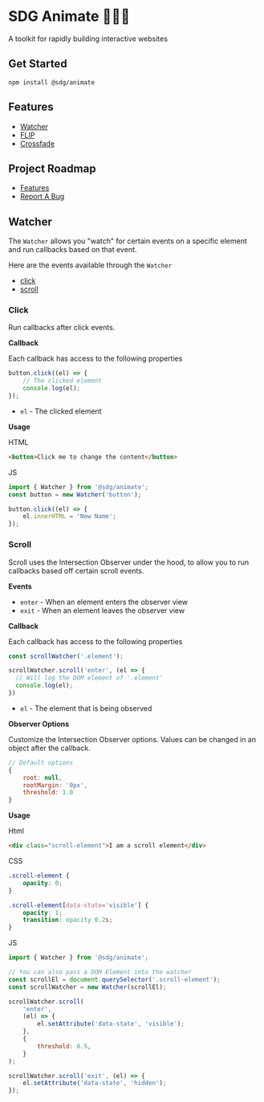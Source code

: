 # SDG Animate 🙈🙉🙊

A toolkit for rapidly building interactive websites

## Get Started

`npm install @sdg/animate`

## Features

- [Watcher](#Watcher)
- [FLIP](#FLIP)
- [Crossfade](#Crossfade)

## Project Roadmap

- [Features](https://github.com/sdghi/animate/labels/enhancement)
- [Report A Bug](https://github.com/sdghi/animate/issues)

## Watcher

The `Watcher` allows you "watch" for certain events on a specific element and run callbacks based on that event.

Here are the events available through the `Watcher`

- [click](#click)
- [scroll](#scroll)

### Click

Run callbacks after click events.

**Callback**

Each callback has access to the following properties

```js
button.click((el) => {
	// The clicked element
	console.log(el);
});
```

- `el` - The clicked element

**Usage**

HTML

```html
<button>Click me to change the content</button>
```

JS

```js
import { Watcher } from '@sdg/animate';
const button = new Watcher('button');

button.click((el) => {
	el.innerHTML = 'New Name';
});
```

### Scroll

Scroll uses the Intersection Observer under the hood, to allow you to run callbacks based off certain scroll events.

**Events**

- `enter` - When an element enters the observer view
- `exit` - When an element leaves the observer view

**Callback**

Each callback has access to the following properties

```js
const scrollWatcher('.element');

scrollWatcher.scroll('enter', (el => {
  // Will log the DOM element of '.element'
  console.log(el);
})
```

- `el` - The element that is being observed

**Observer Options**

Customize the Intersection Observer options. Values can be changed in an object after the callback.

```js
// Default options
{
	root: null,
	rootMargin: '0px',
	threshold: 1.0
}
```

**Usage**

Html

```html
<div class="scroll-element">I am a scroll element</div>
```

CSS

```css
.scroll-element {
	opacity: 0;
}

.scroll-element[data-state='visible'] {
	opacity: 1;
	transition: opacity 0.2s;
}
```

JS

```js
import { Watcher } from '@sdg/animate';

// You can also pass a DOM Element into the watcher
const scrollEl = document.querySelector('.scroll-element');
const scrollWatcher = new Watcher(scrollEl);

scrollWatcher.scroll(
	'enter',
	(el) => {
		el.setAttribute('data-state', 'visible');
	},
	{
		threshold: 0.5,
	}
);

scrollWatcher.scroll('exit', (el) => {
	el.setAttribute('data-state', 'hidden');
});
```
